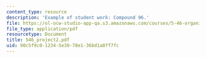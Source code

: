 ```yaml
---
content_type: resource
description: 'Example of student work: Compound 96.'
file: https://ol-ocw-studio-app-qa.s3.amazonaws.com/courses/5-46-organic-structure-determination-spring-2007/90c5f9c012345e3078e136bd1a0ff7fc_546_project2.pdf
file_type: application/pdf
resourcetype: Document
title: 546_project2.pdf
uid: 90c5f9c0-1234-5e30-78e1-36bd1a0ff7fc
---
```

